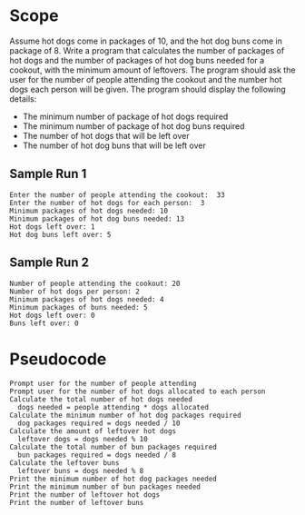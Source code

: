 # Scope
Assume hot dogs come in packages of 10, and the hot dog buns come in package of 8. Write a program that calculates the number of packages of hot dogs and the number of packages of hot dog buns needed for a cookout, with the minimum amount of leftovers. The program should ask the user for the number of people attending the cookout and the number hot dogs each person will be given. The program should display the following details:

* The minimum number of package of hot dogs required
* The minimum number of package of hot dog buns required
* The number of hot dogs that will be left over
* The number of hot dog buns that will be left over

## Sample Run 1
    Enter the number of people attending the cookout:  33
    Enter the number of hot dogs for each person:  3
    Minimum packages of hot dogs needed: 10
    Minimum packages of hot dog buns needed: 13
    Hot dogs left over: 1
    Hot dog buns left over: 5
    
## Sample Run 2
    Number of people attending the cookout: 20
    Number of hot dogs per person: 2
    Minimum packages of hot dogs needed: 4
    Minimum packages of buns needed: 5
    Hot dogs left over: 0
    Buns left over: 0
    
# Pseudocode
    Prompt user for the number of people attending
    Prompt user for the number of hot dogs allocated to each person
    Calculate the total number of hot dogs needed
      dogs needed = people attending * dogs allocated
    Calculate the minimum number of hot dog packages required
      dog packages required = dogs needed / 10
    Calculate the amount of leftover hot dogs
      leftover dogs = dogs needed % 10
    Calculate the total number of bun packages required
      bun packages required = dogs needed / 8
    Calculate the leftover buns
      leftover buns = dogs needed % 8
    Print the minimum number of hot dog packages needed
    Print the minimum number of bun packages needed
    Print the number of leftover hot dogs
    Print the number of leftover buns
    
